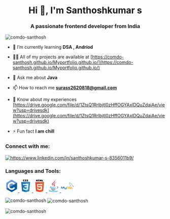 <h1 align="center">Hi 👋, I'm Santhoshkumar s</h1>
<h3 align="center">A passionate frontend developer from India</h3>

<p align="left"> <img src="https://komarev.com/ghpvc/?username=comdo-santhosh&label=Profile%20views&color=0e75b6&style=flat" alt="comdo-santhosh" /> </p>

- 🌱 I’m currently learning **DSA , Andriod**

- 👨‍💻 All of my projects are available at [https://comdo-santhosh.github.io/Myportfolio.github.io/](https://comdo-santhosh.github.io/Myportfolio.github.io/)

- 💬 Ask me about **Java**

- 📫 How to reach me **surass2620818@gmail.com**

- 📄 Know about my experiences [https://drive.google.com/file/d/1ZtsQ1Rrlbjtl0zHffOGYAxlDQuZdaiAe/view?usp=drivesdk](https://drive.google.com/file/d/1ZtsQ1Rrlbjtl0zHffOGYAxlDQuZdaiAe/view?usp=drivesdk)

- ⚡ Fun fact **I am chill**

<h3 align="left">Connect with me:</h3>
<p align="left">
<a href="https://linkedin.com/in/https://www.linkedin.com/in/santhoshkumar-s-8356011b9/" target="blank"><img align="center" src="https://raw.githubusercontent.com/rahuldkjain/github-profile-readme-generator/master/src/images/icons/Social/linked-in-alt.svg" alt="https://www.linkedin.com/in/santhoshkumar-s-8356011b9/" height="30" width="40" /></a>
</p>

<h3 align="left">Languages and Tools:</h3>
<p align="left"> <a href="https://www.cprogramming.com/" target="_blank" rel="noreferrer"> <img src="https://raw.githubusercontent.com/devicons/devicon/master/icons/c/c-original.svg" alt="c" width="40" height="40"/> </a> <a href="https://www.w3schools.com/css/" target="_blank" rel="noreferrer"> <img src="https://raw.githubusercontent.com/devicons/devicon/master/icons/css3/css3-original-wordmark.svg" alt="css3" width="40" height="40"/> </a> <a href="https://www.w3.org/html/" target="_blank" rel="noreferrer"> <img src="https://raw.githubusercontent.com/devicons/devicon/master/icons/html5/html5-original-wordmark.svg" alt="html5" width="40" height="40"/> </a> <a href="https://www.java.com" target="_blank" rel="noreferrer"> <img src="https://raw.githubusercontent.com/devicons/devicon/master/icons/java/java-original.svg" alt="java" width="40" height="40"/> </a> <a href="https://www.mysql.com/" target="_blank" rel="noreferrer"> <img src="https://raw.githubusercontent.com/devicons/devicon/master/icons/mysql/mysql-original-wordmark.svg" alt="mysql" width="40" height="40"/> </a> </p>

<p><img align="left" src="https://github-readme-stats.vercel.app/api/top-langs?username=comdo-santhosh&show_icons=true&locale=en&layout=compact" alt="comdo-santhosh" /></p>

<p>&nbsp;<img align="center" src="https://github-readme-stats.vercel.app/api?username=comdo-santhosh&show_icons=true&locale=en" alt="comdo-santhosh" /></p>

<p><img align="center" src="https://github-readme-streak-stats.herokuapp.com/?user=comdo-santhosh&" alt="comdo-santhosh" /></p>
